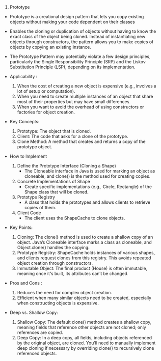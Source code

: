 1. Prototype
- Prototype is a creational design pattern that lets you copy existing objects 
  without making your code dependent on their classes
- Enables the cloning or duplication of objects without having to know the exact class of the object being cloned. 
  Instead of instantiating new objects through constructors, the pattern allows you to make copies of objects by copying an existing instance.
- The Prototype Pattern may potentially violate a few design principles, particularly the Single Responsibility Principle (SRP) and the Liskov Substitution Principle (LSP), depending on its implementation.
- Applicability :
  1. When the cost of creating a new object is expensive (e.g., involves a lot of setup or computation).
  2. When you need to create multiple instances of an object that share most of their properties but may have small differences.
  3. When you want to avoid the overhead of using constructors or factories for object creation.
- Key Concepts:
  1. Prototype: The object that is cloned.
  2. Client: The code that asks for a clone of the prototype.
  3. Clone Method: A method that creates and returns a copy of the prototype object.

- How to Implement 
  1. Define the Prototype Interface (Cloning a Shape)
     - The Cloneable interface in Java is used for marking an object as cloneable, and clone() is the method used for creating copies.
  2. Concrete Implementations of Shape
     - Create specific implementations (e.g., Circle, Rectangle) of the Shape class that will be cloned.
  3. Prototype Registry
     - A class that holds the prototypes and allows clients to retrieve copies of them.
  4. Client Code
     - The client uses the ShapeCache to clone objects.

- Key Points:
  1. Cloning: The clone() method is used to create a shallow copy of an object. 
     Java’s Cloneable interface marks a class as cloneable, and Object.clone() handles the copying.
  2. Prototype Registry: ShapeCache holds instances of various shapes, and clients request clones from this registry. 
     This avoids repeated object creation through constructors.
  3. Immutable Object: The final product (House) is often immutable, meaning once it's built, its attributes can’t be changed.

- Pros and Cons :
  1. Reduces the need for complex object creation.
  2. Efficient when many similar objects need to be created, 
     especially when constructing objects is expensive.
- Deep vs. Shallow Copy:
  1. Shallow Copy: The default clone() method creates a shallow copy, 
     meaning fields that reference other objects are not cloned; only references are copied.
  2. Deep Copy: In a deep copy, all fields, including objects referenced by the original object, are cloned. 
     You’ll need to manually implement deep cloning if necessary by overriding clone() to recursively clone referenced objects.